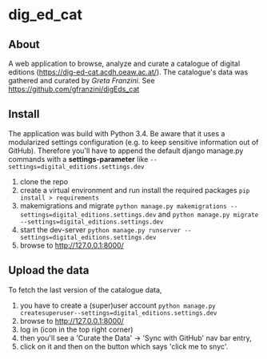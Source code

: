 # dig_ed_cat
## About
A web application to browse, analyze and curate a catalogue of digital editions (https://dig-ed-cat.acdh.oeaw.ac.at/). 
The catalogue's data was gathered and curated by *Greta Franzini*. See https://github.com/gfranzini/digEds_cat

## Install
The application was build with Python 3.4. Be aware that it uses a modularized settings configuration (e.g. to keep sensitive information out of GitHub). Therefore you'll have to append the default django manage.py commands with a **settings-parameter** like `--settings=digital_editions.settings.dev` 

1. clone the repo
2. create a virtual environment and run install the required packages `pip install > requirements`
3. makemigrations and migrate `python manage.py makemigrations --settings=digital_editions.settings.dev` and `python manage.py migrate --settings=digital_editions.settings.dev`
4. start the dev-server `python manage.py runserver --settings=digital_editions.settings.dev`
5. browse to http://127.0.0.1:8000/

## Upload the data
To fetch the last version of the catalogue data, 

1. you have to create a (super)user account `python manage.py createsuperuser--settings=digital_editions.settings.dev`
2. browse to http://127.0.0.1:8000/
3. log in (icon in the top right corner)
4. then you'll see a 'Curate the Data' -> 'Sync with GitHub' nav bar entry, 
5. click on it and then on the button which says 'click me to snyc'.
